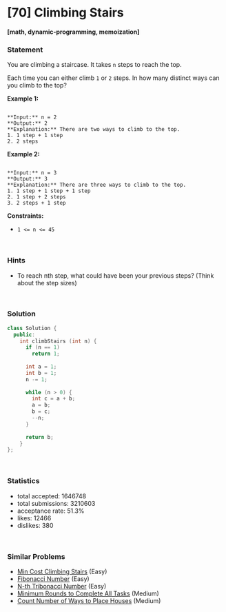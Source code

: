 # [70] Climbing Stairs

**[math, dynamic-programming, memoization]**

### Statement

You are climbing a staircase. It takes `n` steps to reach the top.

Each time you can either climb `1` or `2` steps. In how many distinct ways can you climb to the top?


**Example 1:**

```

**Input:** n = 2
**Output:** 2
**Explanation:** There are two ways to climb to the top.
1. 1 step + 1 step
2. 2 steps

```

**Example 2:**

```

**Input:** n = 3
**Output:** 3
**Explanation:** There are three ways to climb to the top.
1. 1 step + 1 step + 1 step
2. 1 step + 2 steps
3. 2 steps + 1 step

```

**Constraints:**
* `1 <= n <= 45`


<br>

### Hints

- To reach nth step, what could have been your previous steps? (Think about the step sizes)

<br>

### Solution

```cpp
class Solution {
  public:
    int climbStairs (int n) {
      if (n == 1)
        return 1;
      
      int a = 1;
      int b = 1;
      n -= 1;
      
      while (n > 0) {
        int c = a + b;
        a = b;
        b = c;
        --n;
      }
      
      return b;
    }
};
```

<br>

### Statistics

- total accepted: 1646748
- total submissions: 3210603
- acceptance rate: 51.3%
- likes: 12466
- dislikes: 380

<br>

### Similar Problems

- [Min Cost Climbing Stairs](https://leetcode.com/problems/min-cost-climbing-stairs) (Easy)
- [Fibonacci Number](https://leetcode.com/problems/fibonacci-number) (Easy)
- [N-th Tribonacci Number](https://leetcode.com/problems/n-th-tribonacci-number) (Easy)
- [Minimum Rounds to Complete All Tasks](https://leetcode.com/problems/minimum-rounds-to-complete-all-tasks) (Medium)
- [Count Number of Ways to Place Houses](https://leetcode.com/problems/count-number-of-ways-to-place-houses) (Medium)
